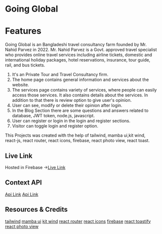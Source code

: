 # Going Global

# Features

Going Global is an Bangladeshi travel consultancy farm founded by Mr. Nahid Parvez in 2022. Mr. Nahid Parvez is a Govt. approved travel specialist who provides online travel services including airline tickets, domestic and international holiday packages, hotel reservations, insurance, tour guide, rail, and bus tickets.

1. It's an Private Tour and Travel Consultancy firm.
2. The home page contains general information and services about the website.
3. The services page contains variety of services, where people can easily access those services. It also contains details about the services. In addition to that there is review option to give user's opinion.
4. User can see, modify or delete their opinion after login.
5. In the Blog Section there are some questions and answers related to database, JWT token, node.js, javascript.
6. User can register or login in the login and register sections.
7. Visitor can toggle login and register option.

This Projects was created with the help of tailwind, mamba ui,kit wind, react-js, react router, react icons, firebase, react photo view, react toast.

## Live Link

Hosted in Firebase ->[Live Link](https://teachza-e0177.web.app/)

## Context API

[Api Link]()
[Api Link]()

## Resources & Credits

[tailwind](https://tailwindcss.com/docs/guides/create-react-app)
[mamba ui](https://www.mambaui.com/components/article)
[kit wind](https://kitwind.io/products/kometa/components)
[react router](https://reactrouter.com/en/main)
[react icons](https://react-icons.github.io/react-icons/)
[firebase](https://console.firebase.google.com/u/0/)
[react toastify](https://www.npmjs.com/package/react-toastify)
[react photo view](https://www.npmjs.com/package/react-photo-view)
